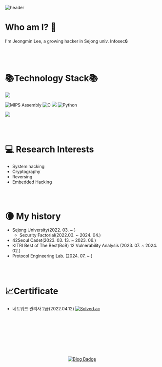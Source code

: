 ![header](https://capsule-render.vercel.app/api?type=waving&color=gradient&height=270&section=header&text=Neutrinox4b1&fontSize=70)

Who am I? 🤔
=================
I'm Jeongmin Lee, a growing hacker in Sejong univ. Infosec🔒

<br>
<br>

📚Technology Stack📚
====================
<p>
  <img src="https://img.shields.io/badge/linux-FCC624?style=for-the-badge&logo=linux&logoColor=black">
</p>
<p>
<img alt="MIPS Assembly" src="https://custom-icon-badges.herokuapp.com/badge/Assembly-525252.svg?style=for-the-badge&logo=asm-hex&logoColor=white">
<img alt="C" src="https://custom-icon-badges.herokuapp.com/badge/C-03599C.svg?style=for-the-badge&logo=c-in-hexagon&logoColor=white">
<img src="https://img.shields.io/badge/c++-00599C?style=for-the-badge&logo=c%2B%2B&logoColor=white">
<img alt="Python" src="https://img.shields.io/badge/Python-14354C.svg?style=for-the-badge&logo=python&logoColor=white">
</p>
<p>
  <img src="https://img.shields.io/badge/html5-E34F26?style=for-the-badge&logo=html5&logoColor=white">
</p>
<br>
<br>

💻 Research Interests
======================
* System hacking
* Cryptography
* Reversing
* Embedded Hacking
<br>
<br>

🌘 My history
=============== 
* Sejong University(2022. 03. ~ )
  - Security Factorial(2022.03. ~ 2024. 04.)
* 42Seoul Cadet(2023. 03. 13. ~ 2023. 06.)
* KITRI Best of The Best(BoB) 12 Vulnerability Analysis (2023. 07. ~  2024. 02.)
* Protocol Engineering Lab. (2024. 07. ~ )
<br>
<br>

📈Certificate
===============
* 네트워크 관리사 2급(2022.04.12)
[![Solved.ac](http://mazassumnida.wtf/api/v2/generate_badge?boj=neutrinox4b1)](https://solved.ac/neutrinox4b1/)<br>
<br>
<br>
<br>
<br>
<br>
<br>
<br>

<div align=center>

[![Blog Badge](http://img.shields.io/badge/-Tech%20blog-black?style=flat-square&logo=github&link=https://neutrinox4b1.github.io/)](https://neutrinox4b1.tistory.com/) 
  
</div>
